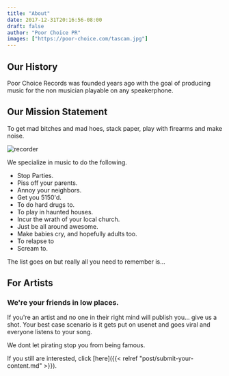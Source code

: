 ```yaml
---
title: "About"
date: 2017-12-31T20:16:56-08:00
draft: false
author: "Poor Choice PR"
images: ["https://poor-choice.com/tascam.jpg"]
---
```

## Our History
Poor Choice Records was founded years ago with the goal of producing music for the non musician playable on any speakerphone. 

## Our Mission Statement
To get mad bitches and mad hoes, stack paper, play with firearms and make noise.

![recorder](/tascam.jpg)

We specialize in music to do the following.

* Stop Parties.
* Piss off your parents.
* Annoy your neighbors.
* Get you 5150'd.
* To do hard drugs to.
* To play in haunted houses.
* Incur the wrath of your local church.
* Just be all around awesome.
* Make babies cry, and hopefully adults too.
* To relapse to
* Scream to.

The list goes on but really all you need to remember is...

## For Artists
### We're your friends in low places.
If you're an artist and no one in their right mind will publish you... give us a shot. Your best case scenario is it gets put on usenet and goes viral and everyone listens to your song.

We dont let pirating stop you from being famous.

If you still are interested, click [here]({{< relref "post/submit-your-content.md" >}}).